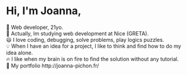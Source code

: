 <h1> Hi, I'm Joanna,</h1>
👋 Web developer, 21yo. <br/>
🌱 Actually, Im studying web development at Nice (GRETA). <br/>
😃 I love coding, debugging, solve problems, play logics puzzles. <br/>
💡 When I have an idea for a project, I like to think and find how to do my idea alone. <br/>
🔥 I like when my brain is on fire to find the solution without any tutorial. <br/>
🔗 My portfolio http://joanna-pichon.fr/
